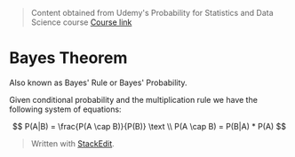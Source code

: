 > Content obtained from Udemy's Probability for Statistics and Data Science course [Course link](https://telusinternational.udemy.com/course/probability-for-statistics-and-data-science)

# Bayes Theorem

Also known as Bayes' Rule or Bayes' Probability. 

Given conditional probability and the multiplication rule we have the following system of equations: 

$$
P(A|B) = \frac{P(A \cap B)}{P(B)}
\text \\
P(A \cap B) = P(B|A) * P(A)
$$

> Written with [StackEdit](https://stackedit.io/).
<!--stackedit_data:
eyJoaXN0b3J5IjpbMTcyMTM1MDQ0MV19
-->
